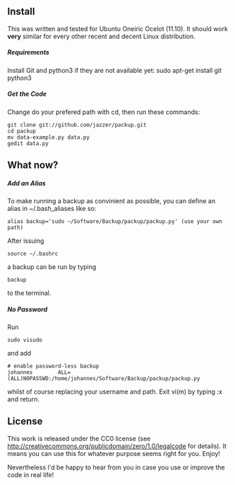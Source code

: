 ## Install

This was written and tested for Ubuntu Oneiric Ocelot (11.10).
It should work **very** similar for every other recent and decent Linux distribution.

##### Requirements
Install Git and python3 if they are not available yet:
    sudo apt-get install git python3 

##### Get the Code

Change do your prefered path with cd, then run these commands:

    git clone git://github.com/jazzer/packup.git
    cd packup
    mv data-example.py data.py
    gedit data.py


## What now?

##### Add an Alias

To make running a backup as convinient as possible, you can define an alias in
~/.bash_aliases like so: 

    alias backup='sudo ~/Software/Backup/packup/packup.py' (use your own path)

After issuing

    source ~/.bashrc

a backup can be run by typing

    backup

to the terminal.


##### No Password

Run

    sudo visudo

and add

    # enable password-less backup
    johannes        ALL=(ALL)NOPASSWD:/home/johannes/Software/Backup/packup/packup.py

whilst of course replacing your username and path. Exit vi(m) by typing :x and 
return.



## License

This work is released under the CC0 license (see http://creativecommons.org/publicdomain/zero/1.0/legalcode for details).
It means you can use this for whatever purpose seems right for you. Enjoy!

Nevertheless I'd be happy to hear from you in case you use or improve the code in real life!
